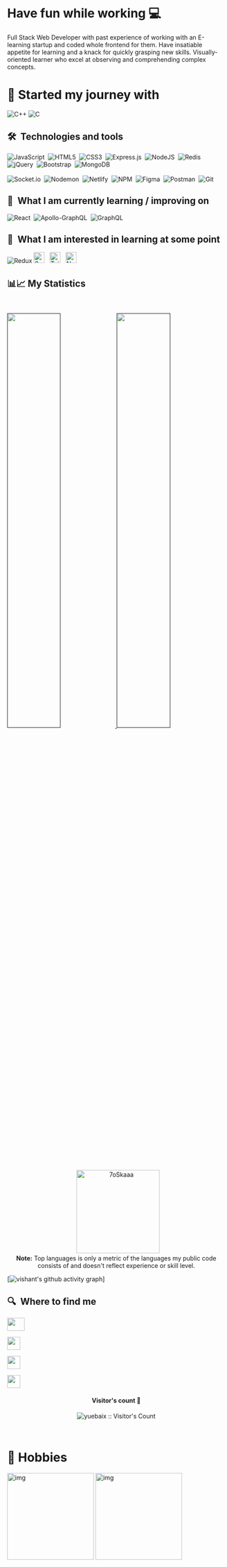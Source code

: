 # Have fun while working  💻

Full Stack Web Developer with past experience of working with an E-learning startup and coded whole frontend for them. Have insatiable appetite for learning and a knack for quickly grasping new skills. Visually-oriented learner who excel at observing and comprehending complex concepts. 

# 🔰 Started my journey with 
![C++](https://img.shields.io/badge/c++-%2300599C.svg?style=for-the-badge&logo=c%2B%2B&logoColor=white&nbsp)
![C](https://img.shields.io/badge/c-%2300599C.svg?style=for-the-badge&logo=c&logoColor=white&nbsp)

## 🛠  Technologies and tools

<a name="learning-now"></a>

![JavaScript](https://img.shields.io/badge/javascript-%23323330.svg?style=for-the-badge&logo=javascript&logoColor=%23F7DF1E)&nbsp;
![HTML5](https://img.shields.io/badge/html5-%23E34F26.svg?style=for-the-badge&logo=html5&logoColor=white)&nbsp;
![CSS3](https://img.shields.io/badge/css3-%231572B6.svg?style=for-the-badge&logo=css3&logoColor=white)&nbsp;
![Express.js](https://img.shields.io/badge/express.js-%23404d59.svg?style=for-the-badge&logo=express&logoColor=%2361DAFB)&nbsp;
![NodeJS](https://img.shields.io/badge/node.js-6DA55F?style=for-the-badge&logo=node.js&logoColor=white)&nbsp;
![Redis](https://img.shields.io/badge/redis-%23DD0031.svg?style=for-the-badge&logo=redis&logoColor=white)&nbsp;
![jQuery](https://img.shields.io/badge/jquery-%230769AD.svg?style=for-the-badge&logo=jquery&logoColor=white)&nbsp;
![Bootstrap](https://img.shields.io/badge/bootstrap-%23563D7C.svg?style=for-the-badge&logo=bootstrap&logoColor=white)&nbsp;
![MongoDB](https://img.shields.io/badge/MongoDB-%234ea94b.svg?style=for-the-badge&logo=mongodb&logoColor=white)<br><br>
![Socket.io](https://img.shields.io/badge/Socket.io-black?style=for-the-badge&logo=socket.io&badgeColor=010101)&nbsp;
![Nodemon](https://img.shields.io/badge/NODEMON-%23323330.svg?style=for-the-badge&logo=nodemon&logoColor=%BBDEAD)&nbsp;
![Netlify](https://img.shields.io/badge/netlify-%23000000.svg?style=for-the-badge&logo=netlify&logoColor=#00C7B7)&nbsp;
![NPM](https://img.shields.io/badge/NPM-%23CB3837.svg?style=for-the-badge&logo=npm&logoColor=white)&nbsp;
![Figma](https://img.shields.io/badge/figma-%23F24E1E.svg?style=for-the-badge&logo=figma&logoColor=white)&nbsp;
![Postman](https://img.shields.io/badge/Postman-FF6C37?style=for-the-badge&logo=postman&logoColor=white)&nbsp;
![Git](https://img.shields.io/badge/git-%23F05033.svg?style=for-the-badge&logo=git&logoColor=white)&nbsp;
&nbsp;


<a name="learning-next"></a>

## 📖  What I am currently learning / improving on

![React](https://img.shields.io/badge/react-%2320232a.svg?style=for-the-badge&logo=react&logoColor=%2361DAFB)&nbsp;
![Apollo-GraphQL](https://img.shields.io/badge/-ApolloGraphQL-311C87?style=for-the-badge&logo=apollo-graphql)&nbsp;
![GraphQL](https://img.shields.io/badge/-GraphQL-E10098?style=for-the-badge&logo=graphql&logoColor=white)&nbsp;


## 👾  What I am interested in learning at some point


![Redux](https://img.shields.io/badge/redux-%23593d88.svg?style=for-the-badge&logo=redux&logoColor=white)&nbsp;[<img src="https://img.shields.io/badge/Sass-282C34?logo=sass&logoColor=CC6699" alt="Sass logo" title="Sass" height="25" />][learning_next_anchor]
&nbsp;
[<img src="https://img.shields.io/badge/Tailwind%20CSS-282C34?logo=tailwind-css&logoColor=38B2AC" alt="Tailwind CSS logo" title="Tailwind CSS" height="25" />][learning_next_anchor]
&nbsp;
[<img src="https://img.shields.io/badge/Next.js-282C34?logo=next.js&logoColor=FFFFFF" alt="Next.js logo" title="Next.js" height="25" />][learning_next_anchor]
&nbsp;


## 📊📈 My Statistics

<br/>
<p align="left">
  <a href="">
  <img width="49.5%" src="https://github-readme-stats.vercel.app/api?username=vishantsehrawat&show_icons=true&theme=dracula&hide_border=true" />
    <img width="49.5%" src="http://github-readme-streak-stats.herokuapp.com?user=vishantsehrawat&theme=dracula&date_format=M%20j%5B%2C%20Y%5D" />
  </a>
</p>
<br>
<!-- theme=dark -->
<p align="center">
  &nbsp;
	  <img src="https://github-readme-stats.vercel.app/api/top-langs?username=vishantsehrawat&langs_count=10&show_icons=true&locale=en&layout=compact&theme=dracula" alt="7oSkaaa" height="192px"/>
  <br/>
  <b>Note:</b> Top languages is only a metric of the languages my public code consists of and doesn't reflect experience or skill level.
  </p>
  

[![vishant's github activity graph](https://ghchart.rshah.org/vishantsehrawat)]<br>

## 🔍  Where to find me




<!-- LINKED IN LINK -->

<a href="https://www.linkedin.com/in/vishantsehrawat/"><img src="https://upload.wikimedia.org/wikipedia/commons/8/81/LinkedIn_icon.svg" alt="" height="30" width="40" /></a>

<!-- [![LinkedIn](https://img.shields.io/badge/linkedin-%230077B5.svg?style=for-the-badge&logo=linkedin&logoColor=white)](https://www.linkedin.com/in/vishantsehrawat/&nbsp) 
 -->
<!-- GITHUB LINK -->
<a href="https://github.com/vishantsehrawat" target="_blank"><img src="https://img.shields.io/badge/github-%23121011.svg?style=for-the-badge&logo=github&logoColor=white" alt="" height="30" /></a>
<!-- [![GitHub](https://img.shields.io/badge/github-%23121011.svg?style=for-the-badge&logo=github&logoColor=white)](https://github.com/vishantsehrawat&nbsp)
 -->

<!-- PORTFOLIO LINK -->
<a href="https://vishantsehrawat.github.io/" target="_blank"><img src="https://img.shields.io/badge/Portfolio-%23000000.svg?style=for-the-badge&logo=firefox&logoColor=#FF7139" alt="" height="30"/></a>
<!-- [![Portfolio](https://img.shields.io/badge/Portfolio-%23000000.svg?style=for-the-badge&logo=firefox&logoColor=#FF7139)](https://vishantsehrawat.github.io/&nbsp)
 -->
<!-- GMAIL LINK -->
<a href="mailto:vishant.96.sehrawat@gmail.com" target="_blank"><img src="https://img.shields.io/badge/Gmail-D14836?style=for-the-badge&logo=gmail&logoColor=white" alt="" height="30"/></a>
<!-- ![Gmail](https://img.shields.io/badge/Gmail-D14836?style=for-the-badge&logo=gmail&logoColor=white&nbsp) vishant.96.sehrawat@gmail.com  -->
<h4 align="center">Visitor's count 👀</h4>
<p align="center"><img src="https://profile-counter.glitch.me/{vishantsehrawat}/count.svg" alt="yuebaix :: Visitor's Count" /></p>
<br/>

# 🧰 Hobbies 
<div style="display:inline ">
<img src="https://media.tenor.com/XckgF-sWxVwAAAAM/%E0%A4%A0%E0%A5%80%E0%A4%95%E0%A4%95%E0%A4%B0%E0%A4%A8%E0%A5%87%E0%A4%95%E0%A4%BE%E0%A4%95%E0%A4%BE%E0%A4%AE-bunty.gif" alt="img" width="200" height="200">
<img src="https://media.tenor.com/rY95EqesaaoAAAAM/bob-the-builder.gif" alt="img" width="200" height="200">
</div>
<!-- ![](https://media.tenor.com/XckgF-sWxVwAAAAM/%E0%A4%A0%E0%A5%80%E0%A4%95%E0%A4%95%E0%A4%B0%E0%A4%A8%E0%A5%87%E0%A4%95%E0%A4%BE%E0%A4%95%E0%A4%BE%E0%A4%AE-bunty.gif) -->
<!-- ![](https://media.tenor.com/rY95EqesaaoAAAAM/bob-the-builder.gif) -->

[tech_tools_anchor]: #bonjour--
[learning_now_anchor]: #learning-now
[learning_next_anchor]: #learning-next
